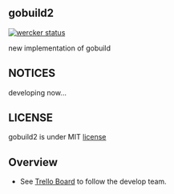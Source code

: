 ## gobuild2
[![wercker status](https://app.wercker.com/status/33c73c9c4ea5cbc96ca1660d2e1b58a6/m "wercker status")](https://app.wercker.com/project/bykey/33c73c9c4ea5cbc96ca1660d2e1b58a6)

new implementation of gobuild


## NOTICES
developing now...

## LICENSE
gobuild2 is under MIT [license](/LICENSE)

## Overview
* See [Trello Board](https://trello.com/b/Ml7fV574/gobuild2) to follow the develop team.
